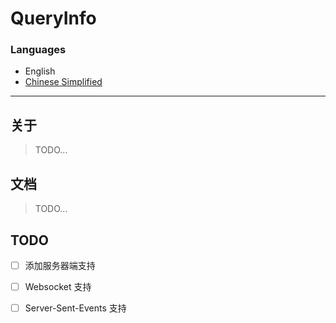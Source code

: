 # QueryInfo

### Languages

- English
- [Chinese Simplified](docs/README_ZHCN.MD)

---

## 关于

> TODO...

## 文档

> TODO...

## TODO

- [ ] 添加服务器端支持
- [ ] Websocket 支持
- [ ] Server-Sent-Events 支持


